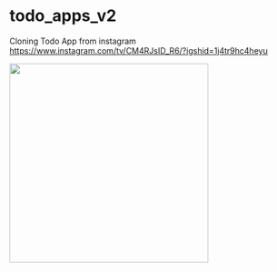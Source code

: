 # todo_apps_v2

Cloning Todo App from instagram https://www.instagram.com/tv/CM4RJsID_R6/?igshid=1j4tr9hc4heyu

<img src="https://user-images.githubusercontent.com/45083522/112918692-7150fe80-9140-11eb-9cc5-fceabd8ed47e.gif" width=350 />
